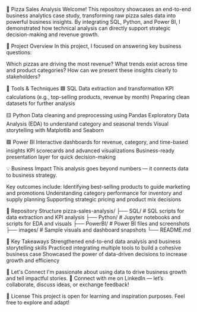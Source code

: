 🍕 Pizza Sales Analysis
Welcome! This repository showcases an end-to-end business analytics case study, transforming raw pizza sales data into powerful business insights.
By integrating SQL, Python, and Power BI, I demonstrated how technical analysis can directly support strategic decision-making and revenue growth.

🚀 Project Overview
In this project, I focused on answering key business questions:

Which pizzas are driving the most revenue?
What trends exist across time and product categories?
How can we present these insights clearly to stakeholders?

🔧 Tools & Techniques
🟦 SQL
Data extraction and transformation
KPI calculations (e.g., top-selling products, revenue by month)
Preparing clean datasets for further analysis

🟨 Python
Data cleaning and preprocessing using Pandas
Exploratory Data Analysis (EDA) to understand category and seasonal trends
Visual storytelling with Matplotlib and Seaborn

🟪 Power BI
Interactive dashboards for revenue, category, and time-based insights
KPI scorecards and advanced visualizations
Business-ready presentation layer for quick decision-making

💡 Business Impact
This analysis goes beyond numbers — it connects data to business strategy.

Key outcomes include:
Identifying best-selling products to guide marketing and promotions
Understanding category performance for inventory and supply planning
Supporting strategic pricing and product mix decisions

📁 Repository Structure
pizza-sales-analysis/
├── SQL/           # SQL scripts for data extraction and KPI analysis
├── Python/        # Jupyter notebooks and scripts for EDA and visuals
├── PowerBI/       # Power BI files and screenshots
├── images/        # Sample visuals and dashboard snapshots
└── README.md

🌟 Key Takeaways
Strengthened end-to-end data analysis and business storytelling skills
Practiced integrating multiple tools to build a cohesive business case
Showcased the power of data-driven decisions to increase growth and efficiency

🤝 Let's Connect
I'm passionate about using data to drive business growth and tell impactful stories.
📩 Connect with me on LinkedIn — let’s collaborate, discuss ideas, or exchange feedback!

📄 License
This project is open for learning and inspiration purposes. Feel free to explore and adapt!
